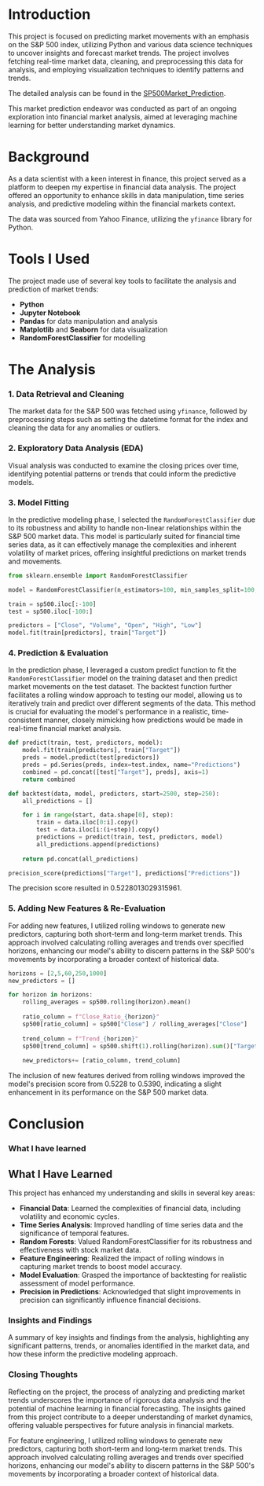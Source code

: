 # Introduction

This project is focused on predicting market movements with an emphasis on the S&P 500 index, utilizing Python and various data science techniques to uncover insights and forecast market trends. The project involves fetching real-time market data, cleaning, and preprocessing this data for analysis, and employing visualization techniques to identify patterns and trends.

The detailed analysis can be found in the [SP500Market_Prediction](./).

This market prediction endeavor was conducted as part of an ongoing exploration into financial market analysis, aimed at leveraging machine learning for better understanding market dynamics.

# Background

As a data scientist with a keen interest in finance, this project served as a platform to deepen my expertise in financial data analysis. The project offered an opportunity to enhance skills in data manipulation, time series analysis, and predictive modeling within the financial markets context.

The data was sourced from Yahoo Finance, utilizing the `yfinance` library for Python.

# Tools I Used

The project made use of several key tools to facilitate the analysis and prediction of market trends:

- **Python**
- **Jupyter Notebook**
- **Pandas** for data manipulation and analysis
- **Matplotlib** and **Seaborn** for data visualization
- **RandomForestClassifier** for modelling

# The Analysis

### 1. Data Retrieval and Cleaning
The market data for the S&P 500 was fetched using `yfinance`, followed by preprocessing steps such as setting the datetime format for the index and cleaning the data for any anomalies or outliers.

### 2. Exploratory Data Analysis (EDA)
Visual analysis was conducted to examine the closing prices over time, identifying potential patterns or trends that could inform the predictive models.

### 3. Model Fitting

In the predictive modeling phase, I selected the ```RandomForestClassifier``` due to its robustness and ability to handle non-linear relationships within the S&P 500 market data. This model is particularly suited for financial time series data, as it can effectively manage the complexities and inherent volatility of market prices, offering insightful predictions on market trends and movements.

```python
from sklearn.ensemble import RandomForestClassifier

model = RandomForestClassifier(n_estimators=100, min_samples_split=100, random_state=1)

train = sp500.iloc[:-100]
test = sp500.iloc[-100:]

predictors = ["Close", "Volume", "Open", "High", "Low"]
model.fit(train[predictors], train["Target"])
```

### 4. Prediction & Evaluation

In the prediction phase, I leveraged a custom predict function to fit the ```RandomForestClassifier``` model on the training dataset and then predict market movements on the test dataset. The backtest function further facilitates a rolling window approach to testing our model, allowing us to iteratively train and predict over different segments of the data. This method is crucial for evaluating the model's performance in a realistic, time-consistent manner, closely mimicking how predictions would be made in real-time financial market analysis.

```python
def predict(train, test, predictors, model):
    model.fit(train[predictors], train["Target"])
    preds = model.predict(test[predictors])
    preds = pd.Series(preds, index=test.index, name="Predictions")
    combined = pd.concat([test["Target"], preds], axis=1)
    return combined
```

```python
def backtest(data, model, predictors, start=2500, step=250):
    all_predictions = []

    for i in range(start, data.shape[0], step):
        train = data.iloc[0:i].copy()
        test = data.iloc[i:(i+step)].copy()
        predictions = predict(train, test, predictors, model)
        all_predictions.append(predictions)
    
    return pd.concat(all_predictions)
```

```python
precision_score(predictions["Target"], predictions["Predictions"])
```

The precision score resulted in 0.5228013029315961.


### 5. Adding New Features & Re-Evaluation

For adding new features, I utilized rolling windows to generate new predictors, capturing both short-term and long-term market trends. This approach involved calculating rolling averages and trends over specified horizons, enhancing our model's ability to discern patterns in the S&P 500's movements by incorporating a broader context of historical data.

```python
horizons = [2,5,60,250,1000]
new_predictors = []

for horizon in horizons:
    rolling_averages = sp500.rolling(horizon).mean()
    
    ratio_column = f"Close_Ratio_{horizon}"
    sp500[ratio_column] = sp500["Close"] / rolling_averages["Close"]
    
    trend_column = f"Trend_{horizon}"
    sp500[trend_column] = sp500.shift(1).rolling(horizon).sum()["Target"]
    
    new_predictors+= [ratio_column, trend_column]
```

The inclusion of new features derived from rolling windows improved the model's precision score from 0.5228 to 0.5390, indicating a slight enhancement in its performance on the S&P 500 market data.

# Conclusion

### What I have learned

## What I Have Learned

This project has enhanced my understanding and skills in several key areas:
- **Financial Data**: Learned the complexities of financial data, including volatility and economic cycles.
- **Time Series Analysis**: Improved handling of time series data and the significance of temporal features.
- **Random Forests**: Valued RandomForestClassifier for its robustness and effectiveness with stock market data.
- **Feature Engineering**: Realized the impact of rolling windows in capturing market trends to boost model accuracy.
- **Model Evaluation**: Grasped the importance of backtesting for realistic assessment of model performance.
- **Precision in Predictions**: Acknowledged that slight improvements in precision can significantly influence financial decisions.

### Insights and Findings
A summary of key insights and findings from the analysis, highlighting any significant patterns, trends, or anomalies identified in the market data, and how these inform the predictive modeling approach.

### Closing Thoughts
Reflecting on the project, the process of analyzing and predicting market trends underscores the importance of rigorous data analysis and the potential of machine learning in financial forecasting. The insights gained from this project contribute to a deeper understanding of market dynamics, offering valuable perspectives for future analysis in financial markets.





For feature engineering, I utilized rolling windows to generate new predictors, capturing both short-term and long-term market trends. This approach involved calculating rolling averages and trends over specified horizons, enhancing our model's ability to discern patterns in the S&P 500's movements by incorporating a broader context of historical data.
